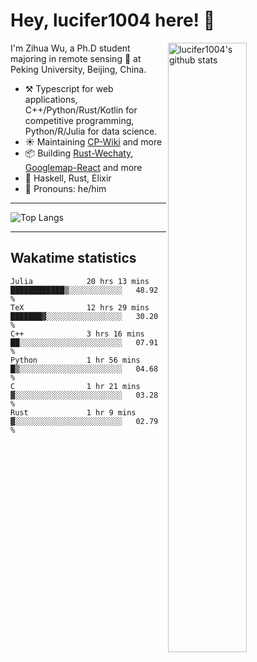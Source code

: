 # Hey, lucifer1004 here! :wave:

<img width="50%" align="right" alt="lucifer1004's github stats" src="https://github-readme-stats.vercel.app/api?username=lucifer1004&show_icons=true">

I'm Zihua Wu, a Ph.D student majoring in remote sensing :satellite: at Peking University, Beijing, China.

- :hammer_and_pick: Typescript for web applications, C++/Python/Rust/Kotlin for competitive programming, Python/R/Julia for data science.
- :sunny: Maintaining [CP-Wiki](https://cp-wiki.vercel.app) and more 
- :package: Building [Rust-Wechaty](https://github.com/wechaty/rust-wechaty), [Googlemap-React](https://github.com/googlemap-react/googlemap-react) and more
- :seedling: Haskell, Rust, Elixir
- :man: Pronouns: he/him

---

![Top Langs](https://github-readme-stats.vercel.app/api/top-langs/?username=lucifer1004&layout=compact)

---

## Wakatime statistics

<!--START_SECTION:waka-->

```text
Julia            20 hrs 13 mins  ████████████▒░░░░░░░░░░░░   48.92 %
TeX              12 hrs 29 mins  ███████▓░░░░░░░░░░░░░░░░░   30.20 %
C++              3 hrs 16 mins   ██░░░░░░░░░░░░░░░░░░░░░░░   07.91 %
Python           1 hr 56 mins    █▒░░░░░░░░░░░░░░░░░░░░░░░   04.68 %
C                1 hr 21 mins    ▓░░░░░░░░░░░░░░░░░░░░░░░░   03.28 %
Rust             1 hr 9 mins     ▓░░░░░░░░░░░░░░░░░░░░░░░░   02.79 %
```

<!--END_SECTION:waka-->
